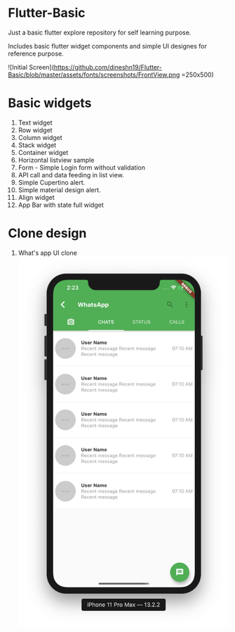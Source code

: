 # Flutter-Basic

Just a basic flutter explore repository for self learning purpose.

Includes basic flutter widget components and simple UI designes for reference purpose.

![Initial Screen](https://github.com/dineshn19/Flutter-Basic/blob/master/assets/fonts/screenshots/FrontView.png =250x500)

# Basic widgets
1. Text widget 
2. Row widget 
3. Column widget
4. Stack widget
5. Container widget
6. Horizontal listview sample
7. Form - Simple Login form without validation
8. API call and data feeding in list view.
9. Simple Cupertino alert.
10. Simple material design alert.
11. Align widget
12. App Bar with state full widget

# Clone design
1. What's app UI clone
![What's App Home](https://github.com/dineshn19/Flutter-Basic/blob/master/assets/fonts/screenshots/WhatsApp.png)

